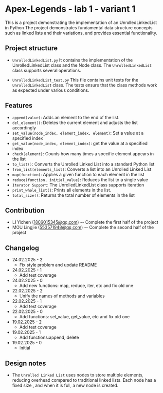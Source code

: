 # Apex-Legends - lab 1 - variant 1

This is a project demonstrating the implementation of an UnrolledLinkedList in Python
The project demonstrates fundamental data structure concepts
such as linked lists and their variations, and provides essential functionality.

## Project structure

- `UnrolledLinkedList.py`
  It contains the implementation of the UnrolledLinkedList class and the Node class.
  The `UnrolledLinkedList` class supports several operations.

- `UnrolledLinkedList_test.py`
  This file contains unit tests for the `UnrolledLinkedList` class.
  The tests ensure that the class methods work as expected under various conditions.

## Features

- `append(value)`: Adds an element to the end of the list.
- `del_element()`: Deletes the current element and adjusts the list accordingly
- `set_value(node_index, element_index, element)`: Set a value at a specified index
- `get_value(node_index, element_index)`: get the value at a specified index
- `check(element)`: Counts how many times a specific element appears in the list
- `to_list()`: Converts the Unrolled Linked List into a standard Python list
- `from_list(elements_list)`: Converts a list into an Unrolled Linked List
- `map(function)`: Applies a given function to each element in the list
- `reduce(function, initial_value)`: Reduces the list to a single value
- `Iterator Support`: The UnrolledLinkedList class supports iteration
- `print_whole_list()`: Prints all elements in the list.
- `total_size()`: Returns the total number of elements in the list

## Contribution

- LI Yichen (<1806015345@qq.com>) -- Complete the first half of the project
- MOU Lingjie (<553571948@qq.com>) -- Complete the second half of the project

## Changelog

- 24.02.2025 - 2
  - Fix style problem and update README
- 24.02.2025 - 1
  - Add test coverage
- 24.02.2025 - 0
  - Add new functions: map, reduce, iter, etc and fix old one
- 22.02.2025 - 2
  - Unify the names of methods and variables
- 22.02.2025 - 1
  - Add test coverage
- 22.02.2025 - 0
  - Add functions: set_value, get_value, etc and fix old one
- 19.02.2025 - 2
  - Add test coverage
- 19.02.2025 - 1
  - Add functions:append, delete
- 19.02.2025 - 0
  - Initial

## Design notes

- The `Unrolled Linked List` uses nodes to store multiple elements,
  reducing overhead compared to traditional linked lists.
  Each node has a fixed size , and when it is full, a new node is created.

